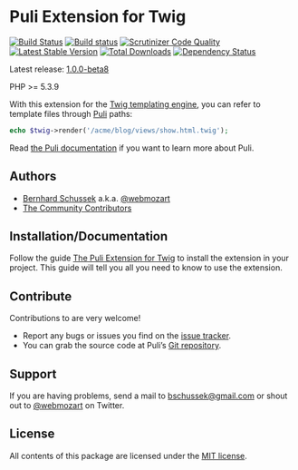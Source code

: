 Puli Extension for Twig
=======================

[![Build Status](https://travis-ci.org/puli/twig-extension.png?branch=master)](https://travis-ci.org/puli/twig-extension)
[![Build status](https://ci.appveyor.com/api/projects/status/bnnfj371jp7tb9gx/branch/master?svg=true)](https://ci.appveyor.com/project/webmozart/twig-extension/branch/master)
[![Scrutinizer Code Quality](https://scrutinizer-ci.com/g/puli/twig-extension/badges/quality-score.png?b=master)](https://scrutinizer-ci.com/g/puli/twig-extension/?branch=master)
[![Latest Stable Version](https://poser.pugx.org/puli/twig-extension/v/stable.png)](https://packagist.org/packages/puli/twig-extension)
[![Total Downloads](https://poser.pugx.org/puli/twig-extension/downloads.png)](https://packagist.org/packages/puli/twig-extension)
[![Dependency Status](https://www.versioneye.com/php/puli:twig-extension/1.0.0/badge.png)](https://www.versioneye.com/php/puli:twig-extension/1.0.0)

Latest release: [1.0.0-beta8](https://packagist.org/packages/puli/twig-extension#1.0.0-beta8)

PHP >= 5.3.9

With this extension for the [Twig templating engine], you can refer to template
files through [Puli] paths:

```php
echo $twig->render('/acme/blog/views/show.html.twig');
```

Read [the Puli documentation] if you want to learn more about Puli.

Authors
-------

* [Bernhard Schussek] a.k.a. [@webmozart]
* [The Community Contributors]

Installation/Documentation
--------------------------

Follow the guide [The Puli Extension for Twig] to install the extension in
your project. This guide will tell you all you need to know to use the extension.

Contribute
----------

Contributions to are very welcome!

* Report any bugs or issues you find on the [issue tracker].
* You can grab the source code at Puli’s [Git repository].

Support
-------

If you are having problems, send a mail to bschussek@gmail.com or shout out to
[@webmozart] on Twitter.

License
-------

All contents of this package are licensed under the [MIT license].

[Bernhard Schussek]: http://webmozarts.com
[The Community Contributors]: https://github.com/puli/twig-extension/graphs/contributors
[Twig templating engine]: http://twig.sensiolabs.org
[Puli]: http://puli.io
[The Puli Extension for Twig]: http://docs.puli.io/en/latest/extensions/twig.html
[the Puli documentation]: http://docs.puli.io/en/latest/index.html
[issue tracker]: https://github.com/puli/issues/issues
[Git repository]: https://github.com/puli/twig-extension
[@webmozart]: https://twitter.com/webmozart
[MIT license]: LICENSE
